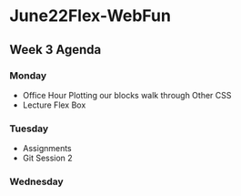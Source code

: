 # June22Flex-WebFun

## Week 3 Agenda

### Monday
- Office Hour
    Plotting our blocks walk through
    Other CSS
- Lecture
    Flex Box

### Tuesday
- Assignments
- Git Session 2

### Wednesday
